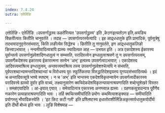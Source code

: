 ```yaml
---
index: 7.4.24
sutra: एतेर्लिङि

---
```

_एतेर्लिङि_ - एतेर्लिङि ।उपसर्गाद्ध्रस्व ऊहते॑रित्यत 'उपसर्गाद्ध्रस्व' इति ,केऽणः॑इत्यतोऽण इति,अयङ्यि क्ङिती॑त्यतः कितीति चानुवर्तते । तदाह — उपसर्गात्परस्येत्यादि । इह आद्र्धधातुके इति प्रामादिकं, पूर्वसूत्रेषु तदभावादनुवृत्तेरसंभवात्, किति लङीत्येव सिद्धेश्च । ङितीति तु नानुवर्तते, इण आद्र्धधातुकलिङो ङित्त्वाऽभावात् । नन्वमीयादित्यत्रापि ह्यस्वः स्यादित्यत आह —  उभयत इति । अत्र एकादेशस्य ईकारस्य पूर्वान्तत्वे उपसर्गानुप्रवेशादिणधातुत्वं न सम्भवति, परादिवत्त्वेन इण्धातुत्वाश्रयणे तु न उपसर्गात्परत्वम्, उपसर्गैकदेशस्य इकारस्य ईकारात्मना सत्त्वेन 'अभ्' इत्यस्य उपसर्गत्वाऽभावात् । एकादेशस्य आदिवत्त्वमाश्रित्य इण्धातुत्वम्, अन्तवत्त्वमाश्रित्य तस्य उपसर्गानुप्रवेशश्चेत्यपि न संभवति, पूर्वपरशब्दाभ्यामन्तादिशब्दाभ्यां च विरोधस्य पुरः स्फूर्तिकतया विरुद्धातिदेशद्वयस्य युगपदसंभवादित्यर्थः । इदं च अन्तादिवत्सूत्रे भाष्ये स्पष्टम् । न च 'अभ्' इति भान्तस्य एकदेशविकृतन्यायेन उपसर्गत्वदीकारस्य परादिवत्त्वे ह्यस्वो दुर्वार इति वाच्यं, लक्ष्यानुसारेण क्वचिदेकदेशविकृतन्यायानाश्रयणादिति शब्देन्दुशेखरे विस्तरः । सम#एयादिति । आ-इयात् एयात् । समेयादित्यत्र एकारस्य अनण्त्वान्न ह्यस्वः । ग्रहणकसूत्रादन्यत्र पूर्वेणैव णकारेण प्रत्याहाराश्रयणादिति भावः । तर्हि क्वचित्समीया॑दिति प्रयोगः कथमित्याशङ्क्याह —  समीयादिति प्रयोगस्तु भौवादिकस्येति । 'इट किट कटी गतौ' इति प्रश्लिष्टस्य इधातोराशीर्लिङिअकृत्सार्वधातुकयोर्दीर्घः॑ इति दीर्घो बोध्य इति भावः । लुङि विशेषमाह —  